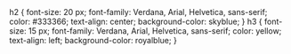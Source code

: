 <DOCTYPE html>
<html>
<head>
<meta charset="utf-8">
<title>Завдання 7</title>
<link rel="stylesheet" href=style.css">
h2 {
     font-size: 20 px;
     font-family: Verdana, Arial, Helvetica, sans-serif;
     color: #333366;
     text-align: center;
     background-color: skyblue;
     }
h3  {
     font-size: 15 px;
     font-family: Verdana, Arial, Helvetica, sans-serif;
     color: yellow;
     text-align: left;
     background-color: royalblue;
     }
 
